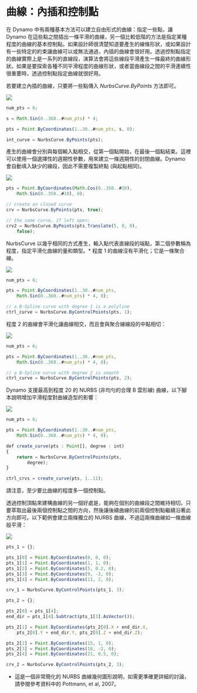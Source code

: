 # 曲線：內插和控制點

在 Dynamo 中有兩種基本方法可以建立自由形式的曲線：指定一些點，讓 Dynamo 在這些點之間插出一條平滑的曲線，另一個比較低階的方法是指定某種程度的曲線的基本控制點。如果設計師很清楚知道要產生的線條形狀，或如果設計有一些特定的約束讓曲線可以或無法通過，內插的曲線會很好用。透過控制點指定的曲線實際上是一系列的直線段，演算法會將這些線段平滑產生一條最終的曲線形狀。如果是要探索各種不同平滑程度的曲線形狀，或者當曲線段之間的平滑連續性很重要時，透過控制點指定曲線就很好用。

若要建立內插的曲線，只要將一些點傳入 *NurbsCurve.ByPoints* 方法即可。

![](images/12-4/Curves_01.png)

```js
num_pts = 6;

s = Math.Sin(0..360..#num_pts) * 4;

pts = Point.ByCoordinates(1..30..#num_pts, s, 0);

int_curve = NurbsCurve.ByPoints(pts);
```

產生的曲線會分別與每個輸入點相交，從第一個點開始，在最後一個點結束。這裡可以使用一個選擇性的週期性參數，用來建立一條週期性的封閉曲線。Dynamo 會自動填入缺少的線段，因此不需要複製終點 (與起點相同)。

![](images/12-4/Curves_02.png)

```js
pts = Point.ByCoordinates(Math.Cos(0..350..#10),
    Math.Sin(0..350..#10), 0);

// create an closed curve
crv = NurbsCurve.ByPoints(pts, true);

// the same curve, if left open:
crv2 = NurbsCurve.ByPoints(pts.Translate(5, 0, 0),
    false);
```

NurbsCurve 以幾乎相同的方式產生，輸入點代表直線段的端點，第二個參數稱為程度，指定平滑化曲線的量和類型。* 程度 1 的曲線沒有平滑化；它是一條聚合線。

![](images/12-4/Curves_03.png)

```js
num_pts = 6;

pts = Point.ByCoordinates(1..30..#num_pts,
    Math.Sin(0..360..#num_pts) * 4, 0);

// a B-Spline curve with degree 1 is a polyline
ctrl_curve = NurbsCurve.ByControlPoints(pts, 1);
```

程度 2 的曲線會平滑化讓曲線相交，而且會與聚合線線段的中點相切：

![](images/12-4/Curves_04.png)

```js
num_pts = 6;

pts = Point.ByCoordinates(1..30..#num_pts,
    Math.Sin(0..360..#num_pts) * 4, 0);

// a B-Spline curve with degree 2 is smooth
ctrl_curve = NurbsCurve.ByControlPoints(pts, 2);
```

Dynamo 支援最高到程度 20 的 NURBS (非均勻的合理 B 雲形線) 曲線，以下腳本說明增加平滑程度對曲線造型的影響：

![](images/12-4/Curves_05.png)

```js
num_pts = 6;

pts = Point.ByCoordinates(1..30..#num_pts,
    Math.Sin(0..360..#num_pts) * 4, 0);

def create_curve(pts : Point[], degree : int) 
{
	return = NurbsCurve.ByControlPoints(pts,
        degree);
}

ctrl_crvs = create_curve(pts, 1..11);
```

請注意，至少要比曲線的程度多一個控制點。

透過控制頂點來建構曲線的另一個好處是，能夠在個別的曲線段之間維持相切。只要萃取出最後兩個控制點之間的方向，然後讓後續曲線的前兩個控制點繼續沿著此方向即可。以下範例會建立兩條獨立的 NURBS 曲線，不過這兩條曲線如一條曲線般平滑：

![](images/12-4/Curves_06.png)

```js
pts_1 = {};

pts_1[0] = Point.ByCoordinates(0, 0, 0);
pts_1[1] = Point.ByCoordinates(1, 1, 0);
pts_1[2] = Point.ByCoordinates(5, 0.2, 0);
pts_1[3] = Point.ByCoordinates(9, -3, 0);
pts_1[4] = Point.ByCoordinates(11, 2, 0);

crv_1 = NurbsCurve.ByControlPoints(pts_1, 3);

pts_2 = {};

pts_2[0] = pts_1[4];
end_dir = pts_1[4].Subtract(pts_1[3].AsVector());

pts_2[1] = Point.ByCoordinates(pts_2[0].X + end_dir.X,
    pts_2[0].Y + end_dir.Y, pts_2[0].Z + end_dir.Z);

pts_2[2] = Point.ByCoordinates(15, 1, 0);
pts_2[3] = Point.ByCoordinates(18, -2, 0);
pts_2[4] = Point.ByCoordinates(21, 0.5, 0);

crv_2 = NurbsCurve.ByControlPoints(pts_2, 3);
```

* 這是一個非常簡化的 NURBS 曲線幾何圖形說明，如需更準確更詳細的討論，請參閱參考資料中的 Pottmann, et al, 2007。

